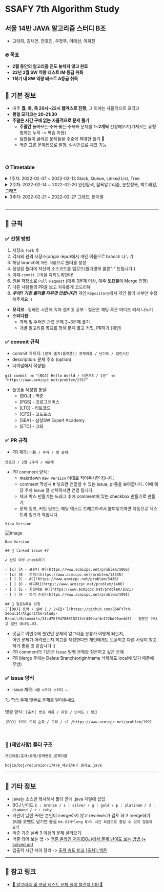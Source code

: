 # SSAFY 7th Algorithm Study

## 서울 14반 JAVA 알고리즘 스터디 B조

- 고태희, 김채연, 안호진, 우정무, 이태선, 이희진

### 🔥 목표

- **2월 동안의 알고리즘 진도 놓치지 않고 완료**
- **22년 2월 SW 역량 테스트 IM 등급 취득**
- **1학기 내 SW 역량 테스트 A등급 취득**

## 📌 기본 정보

- 매주 **월, 화, 목 20시~22시 웹엑스로 진행**, 그 외에는 자율적으로 모각코
- **평일 모각코는 20-21:30**
- **주말은 시간 구애 없는 자율적으로 문제 풀기**
  - **주말간** ~~돌아오는 주에 맞는 주제의~~ 문제를 **1~2개씩** 선정해오기(가져오는 유형 범위는 누적 -> 복습 차원)
  - 팀원들이 골라온 문제들을 주중에 최대한 풀기 🤙
  - [백준 그룹](https://www.acmicpc.net/group/13731) 문제집으로 발행, 실시간으로 체크 가능

<br />

### ⏱ Timetable

<details>
  <summary>
1주차: 2022-02-07 ~ 2022-02-13 Stack, Queue, Linked List, Tree  
  </summary>
  
  [발행 이슈](https://github.com/SSAFY7th-Seoul14/Algorithm-Study-B/issues/7)

| 문제출처 | 문제번호                                       | 문제이름    | 문제유형 | 난이도 |
| -------- | ---------------------------------------------- | ----------- | -------- | ------ |
| BOJ      | [1966](https://www.acmicpc.net/problem/1966)   | 프린터큐    | Queue    | s3     |
| BOJ      | [13335](https://www.acmicpc.net/problem/13335) | 트럭        | Queue    | s1     |
| BOJ      | [5430](https://www.acmicpc.net/problem/5430)   | AC          | Deque    | g5     |
| BOJ      | [1406](https://www.acmicpc.net/problem/1406)   | 에디터      | Stack    | s3     |
| BOJ      | [1021](https://www.acmicpc.net/problem/1021)   | 회전하는 큐 | Queue    | s4     |
| BOJ      | [1991](https://www.acmicpc.net/problem/1991)   | 트리 순회   | Tree     | s1     |

</details>
<details>
  <summary>
2주차: 2022-02-14 ~ 2022-02-20 완전탐색, 탐욕알고리즘, 분할정복, 백트래킹, 그래프  
  </summary>  
</details>
<details>
  <summary>
3주차: 2022-02-21 ~ 2022-02-27 그래프, 문자열
  </summary>  
</details>

<br />

---

## 📌 규칙

### ✅ 진행 방법

1. 저장소 `fork` 후
2. 각자의 원격 저장소(origin repo)에서 개인 이름으로 branch 나누기
3. 해당 branch에 `개인 이름`으로 폴더를 생성
4. 생성된 폴더에 자신의 소스코드를 업로드(폴더명에 콜론":" 안됩니다!)
5. 이때 `commit 규칙`을 지키도록한다!
6. 원본 저장소로 `Pull Request` (매주 3문제 이상, 매주 **토요일**에 Merge 진행)
7. 다른 사람들의 PR을 보고 자유롭게 코드리뷰
8. **_주의!! 기존 폴더를 지우면 안됩니다!!_** 개인 `Repository`에서 개인 폴더 내부만 수정해주세요 :)
   <br />

- **모각코** : 정해진 시간에 각자 캠키고 공부 - 질문은 채팅 혹은 마이크 켜서 나누기
- **스터디원**
  - 과제 및 주어진 관련 문제 2~3문제 풀기
  - 개별 알고리즘 목표를 정해 문제 풀고 커밋, PR하기 (개인)

### ✅ commit 규칙

- commit 메세지: `[문제 출처(플랫폼)] 문제이름 / 난이도 / 걸린시간`
- description: 문제 주소 (option)
- 터미널에서 작성법:

```
git commit -m "[BOJ] Hello World / 브론즈5 / 1분" -m "https://www.acmicpc.net/problem/2557"
```

- 플랫폼 작성법 통일:
  - [BOJ] - 백준
  - [PGS] - 프로그래머스
  - [LTC] - 리트코드
  - [CFS] - 코드포스
  - [SEA] - 삼성SW Expert Academy
  - [ETC] - 그외

### ✅ PR 규칙

- PR 제목: `이름 / 주차 / 몇 문제`

```
안호진 / 2월 2주차 / 4문제
```

- PR comment 양식 :
  - makrdown `Raw Version` 이대로 적어주시면 됩니다.
  - comment 작성시 # 넣으면 연결할 수 있는 issue, pr등을 보여줍니다. 이때 해당 주차 issue 잘 선택하시면 연결 됩니다.
  - 체크 박스 만들기는 드래그 후에 comment에 있는 checkbox 만들기로 만들기
  - 문제 링크, 커밋 링크는 해당 텍스트 드래그하셔서 붙여넣기하면 자동으로 텍스트와 링크가 적힙니다.

`View Version`

![image](https://user-images.githubusercontent.com/47904304/153404989-98a8e48f-a106-4885-946f-a38bbd160768.png)

`Raw Version`

```
## 🔗 linked issue #7

✔️ 완료 여부 check하기

- [x] [A - 프린터 큐](https://www.acmicpc.net/problem/1966)
- [x] [B - 트럭](https://www.acmicpc.net/problem/13335)
- [ ] [C - AC](https://www.acmicpc.net/problem/5430)
- [ ] [D - 에디터](https://www.acmicpc.net/problem/1406)
- [ ] [E - 회전하는 큐](https://www.acmicpc.net/problem/1021)
- [ ] [F - 트리 순회](https://www.acmicpc.net/problem/1991)

## 🚨 질문&리뷰 요청
[`[BOJ] 트럭 / 실버 1 / 2시간+`](https://github.com/SSAFY7th-Seoul14/Algorithm-Study-B/pull/6/commits/31cd76f9470801521fefd30eaf4e172bd20ae4d7) - 질문은 아니고 일단 예시입니다.
```

- 댓글로 이번주에 풀었던 문제의 알고리즘 분류가 어떻게 되는지, <br> 어떤 문제가 어려웠는지 회고를 작성한다면 개인에게도 도움되고 다른 사람이 참고하기 좋을 것 같습니다 :)
- PR comment의 기준은 Issue 발행 문제랑 질문하고 싶은 문제
- PR Merge 후에는 Delete Branch(origin/name 삭제해도 local에 있기 때문에 무방)

### ✅ Issue 양식

- Issue 제목: `n월 n주차 스터디 ✏️`

🏷️ 학습 주제
댓글로 문제를 달아주세요

댓글 양식 : `[출처] 번호 이름 / 유형 / 난이도 / 링크`

```
[BOJ] 1991 트리 순회 / 트리 / s1 /https://www.acmicpc.net/problem/1991
```

<br />

### 🎁 (제안사항) 폴더 구조

`개인이름/출처/유형/문제번호_문제이름`

```
hojin/boj/recursion/17478_재귀함수가 뭔가요.java
```

---

## 📌 기타 정보

- java는 소스만 복사해서 폴더 안에 .java 파일에 삽입
- BOJ 난이도 `b : bronze / s : silver / g : gold / p : platinum / d : diamond / r : ruby`
- 개인이 날린 PR은 본인이 merge하지 않고 reviewer가 검토 하고 merge하기  
  (리뷰 코멘트 남기면 좋음 ex. `O(N*long N)의 시간 복잡도로 줄일 수 있지 않을까요?`)
- 백준 기준 실버 3 이상의 문제 골라오기
- 백준 티어 보는 법 -> [백준 온라인 저지(BOJ)에서 문제 난이도 보는 방법 (+ solved.ac)](https://ndb796.tistory.com/466)
- 입출력 시간 차이 정리 -> [출력 속도 비교 [출처]: 백준](https://www.acmicpc.net/blog/view/57)

---

## 📌 참고 링크

- [💯 알고리즘 및 코딩 테스트 문제 풀이 챌린지 100 📝](https://github.com/ellynhan/challenge100-codingtest-study)
